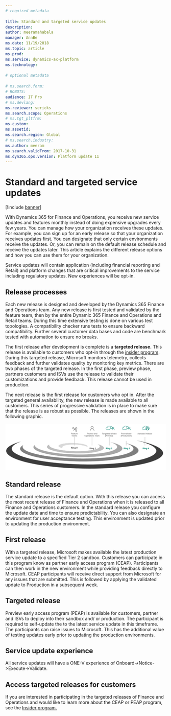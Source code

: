 ```yaml
---
# required metadata

title: Standard and targeted service updates
description: 
author: meeramahabala
manager: AnnBe
ms.date: 11/19/2018
ms.topic: article
ms.prod: 
ms.service: dynamics-ax-platform
ms.technology: 

# optional metadata

# ms.search.form: 
# ROBOTS: 
audience: IT Pro
# ms.devlang: 
ms.reviewer: sericks
ms.search.scope: Operations
# ms.tgt_pltfrm: 
ms.custom: 
ms.assetid: 
ms.search.region: Global
# ms.search.industry: 
ms.author: meeram
ms.search.validFrom: 2017-10-31
ms.dyn365.ops.version: Platform update 11
---
```


# Standard and targeted service updates

[!include [banner](../includes/banner.md)]

With Dynamics 365 for Finance and Operations, you receive new service updates and features monthly instead of doing expensive upgrades every few years. You can manage how your organization receives these updates. For example, you can sign up for an early release so that your organization receives updates first. You can designate that only certain environments receive the updates. Or, you can remain on the default release schedule and receive the updates later. This article explains the different release options and how you can use them for your organization.

Service updates will contain application (including financial reporting and Retail) and platform changes that are critical improvements to the service including regulatory updates. New experiences will be opt-in.

## Release processes
Each new release is designed and developed by the Dynamics 365 Finance and Operations team. Any new release is first tested and validated by the feature team, then by the entire Dynamic 365 Finance and Operations and Retail teams. During this time extensive testing is done on various test topologies. A compatibility checker runs tests to ensure backward compatibility. Further several customer data bases and code are benchmark tested with automation to ensure no breaks.

The first release after development is complete is a **targeted release.** This release is available to customers who opt-in through the [insider program](https://experience.dynamics.com/). During this targeted release, Microsoft monitors telemetry, collects feedback and further validates quality by monitoring key metrics. There are two phases of the targeted release. In the first phase, preview phase, partners customers and ISVs use the release to validate their customizations and provide feedback. This release cannot be used in production.

The next release is the first release for customers who opt in. After the targeted general availability, the new release is made available to all customers. This series of progressive validation is in place to make sure that the release is as robust as possible. The releases are shown in the following graphic.

![release process](media/release-process.png)

## Standard release
The standard release is the default option. With this release you can access the most recent release of Finance and Operations when it is released to all Finance and Operations customers. In the standard release you configure the update date and time to ensure predictability. You can also designate an environment for user acceptance testing. This environment is updated prior to updating the production environment.

## First release
With a targeted release, Microsoft makes available the latest production service update to a specified Tier 2 sandbox. Customers can participate in this program know as partner early access program (CEAP). Participants can then work in the new environment while providing feedback directly to Microsoft. CEAP participants will receive direct support from Microsoft for any issues that are submitted. This is followed by applying the validated update to Production in a subsequent week.

## Targeted release
Preview early access program (PEAP) is available for customers, partner and ISVs to deploy into their sandbox and/ or production. The participant is required to self-update the to the latest service update in this timeframe. The participants can raise issues to Microsoft. This has the additional value of testing updates early prior to updating the production environments.

## Service update experience
All service updates will have a ONE-V experience of Onboard-\>Notice-\>Execute-\>Validate.

## Access targeted releases for customers
If you are interested in participating in the targeted releases of Finance and Operations and would like to learn more about the CEAP or PEAP program, see the [Insider program.](https://experience.dynamics.com/)
